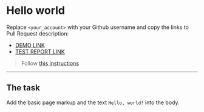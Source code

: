 # Hello world
Replace `<your_account>` with your Github username and copy the links to Pull Request description:
- [DEMO LINK](https://RazorFamas.github.io/layout_hello-world/)
- [TEST REPORT LINK](https://RazorFamas.github.io/layout_hello-world/report/html_report/)

> Follow [this instructions](https://mate-academy.github.io/layout_task-guideline/#how-to-solve-the-layout-tasks-on-github)
___

## The task 
Add the basic page markup and the text `Hello, world!` into the body.
